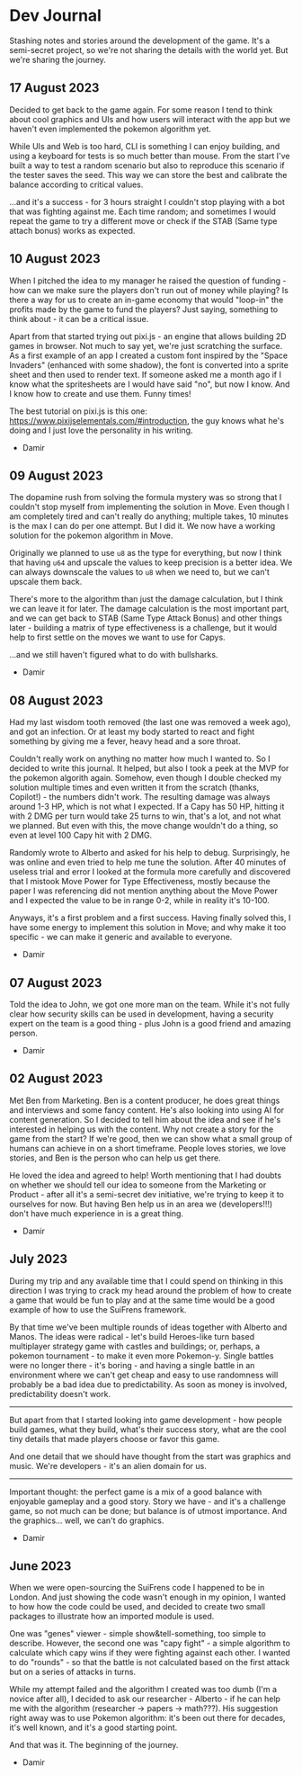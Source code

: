 # Dev Journal

Stashing notes and stories around the development of the game. It's a semi-secret project, so we're not sharing the details with the world yet. But we're sharing the journey.

## 17 August 2023

Decided to get back to the game again. For some reason I tend to think about cool graphics and UIs and how users will interact with the app but we haven't even implemented the pokemon algorithm yet.

While UIs and Web is too hard, CLI is something I can enjoy building, and using a keyboard for tests is so much better than mouse. From the start I've built a way to test a random scenario but also to reproduce this scenario if the tester saves the seed. This way we can store the best and calibrate the balance according to critical values.

...and it's a success - for 3 hours straight I couldn't stop playing with a bot that was fighting against me. Each time random; and sometimes I would repeat the game to try a different move or check if the STAB (Same type attach bonus) works as expected.

## 10 August 2023

When I pitched the idea to my manager he raised the question of funding - how can we make sure the players don't run out of money while playing? Is there a way for us to create an in-game economy that would "loop-in" the profits made by the game to fund the players? Just saying, something to think about - it can be a critical issue.

Apart from that started trying out pixi.js - an engine that allows building 2D games in browser. Not much to say yet, we're just scratching the surface. As a first example of an app I created a custom font inspired by the "Space Invaders" (enhanced with some shadow), the font is converted into a sprite sheet and then used to render text. If someone asked me a month ago if I know what the spritesheets are I would have said "no", but now I know. And I know how to create and use them. Funny times!

The best tutorial on pixi.js is this one: https://www.pixijselementals.com/#introduction, the guy knows what he's doing and I just love the personality in his writing.

- Damir

## 09 August 2023

The dopamine rush from solving the formula mystery was so strong that I couldn't stop myself from implementing the solution in Move. Even though I am completely tired and can't really do anything; multiple takes, 10 minutes is the max I can do per one attempt. But I did it. We now have a working solution for the pokemon algorithm in Move.

Originally we planned to use `u8` as the type for everything, but now I think that having `u64` and upscale the values to keep precision is a better idea. We can always downscale the values to `u8` when we need to, but we can't upscale them back.

There's more to the algorithm than just the damage calculation, but I think we can leave it for later. The damage calculation is the most important part, and we can get back to STAB (Same Type Attack Bonus) and other things later - building a matrix of type effectiveness is a challenge, but it would help to first settle on the moves we want to use for Capys.

...and we still haven't figured what to do with bullsharks.

- Damir

## 08 August 2023

Had my last wisdom tooth removed (the last one was removed a week ago), and got an infection. Or at least my body started to react and fight something by giving me a fever, heavy head and a sore throat.

Couldn't really work on anything no matter how much I wanted to. So I decided to write this journal. It helped, but also I took a peek at the MVP for the pokemon algorith again. Somehow, even though I double checked my solution multiple times and even written it from the scratch (thanks, Copilot!) - the numbers didn't work. The resulting damage was always around 1-3 HP, which is not what I expected. If a Capy has 50 HP, hitting it with 2 DMG per turn would take 25 turns to win, that's a lot, and not what we planned. But even with this, the move change wouldn't do a thing, so even at level 100 Capy hit with 2 DMG.

Randomly wrote to Alberto and asked for his help to debug. Surprisingly, he was online and even tried to help me tune the solution. After 40 minutes of useless trial and error I looked at the formula more carefully and discovered that I mistook Move Power for Type Effectiveness, mostly because the paper I was referencing did not mention anything about the Move Power and I expected the value to be in range 0-2, while in reality it's 10-100.

Anyways, it's a first problem and a first success. Having finally solved this, I have some energy to implement this solution in Move; and why make it too specific - we can make it generic and available to everyone.

- Damir


## 07 August 2023

Told the idea to John, we got one more man on the team. While it's not fully clear how security skills can be used in development, having a security expert on the team is a good thing - plus John is a good friend and amazing person.

- Damir


## 02 August 2023

Met Ben from Marketing. Ben is a content producer, he does great things and interviews and some fancy content. He's also looking into using AI for content generation. So I decided to tell him about the idea and see if he's interested in helping us with the content. Why not create a story for the game from the start? If we're good, then we can show what a small group of humans can achieve in on a short timeframe. People loves stories, we love stories, and Ben is the person who can help us get there.

He loved the idea and agreed to help! Worth mentioning that I had doubts on whether we should tell our idea to someone from the Marketing or Product - after all it's a semi-secret dev initiative, we're trying to keep it to ourselves for now. But having Ben help us in an area we (developers!!!) don't have much experience in is a great thing.

- Damir


## July 2023

During my trip and any available time that I could spend on thinking in this direction I was trying to crack my head around the problem of how to create a game that would be fun to play and at the same time would be a good example of how to use the SuiFrens framework.

By that time we've been multiple rounds of ideas together with Alberto and Manos. The ideas were radical - let's build Heroes-like turn based multiplayer strategy game with castles and buildings; or, perhaps, a pokemon tournament - to make it even more Pokemon-y. Single battles were no longer there - it's boring - and having a single battle in an environment where we can't get cheap and easy to use randomness will probably be a bad idea due to predictability. As soon as money is involved, predictability doesn't work.

---

But apart from that I started looking into game development - how people build games, what they build, what's their success story, what are the cool tiny details that made players choose or favor this game.

And one detail that we should have thought from the start was graphics and music. We're developers - it's an alien domain for us.

---

Important thought: the perfect game is a mix of a good balance with enjoyable gameplay and a good story. Story we have - and it's a challenge game, so not much can be done; but balance is of utmost importance. And the graphics... well, we can't do graphics.

- Damir


## June 2023

When we were open-sourcing the SuiFrens code I happened to be in London. And just showing the code wasn't enough in my opinion, I wanted to how how the code could be used, and decided to create two small packages to illustrate how an imported module is used.

One was "genes" viewer - simple show&tell-something, too simple to describe. However, the second one was "capy fight" - a simple algorithm to calculate which capy wins if they were fighting against each other. I wanted to do "rounds" - so that the battle is not calculated based on the first attack but on a series of attacks in turns.

While my attempt failed and the algorithm I created was too dumb (I'm a novice after all), I decided to ask our researcher - Alberto - if he can help me with the algorithm (researcher -> papers -> math???). His suggestion right away was to use Pokemon algorithm: it's been out there for decades, it's well known, and it's a good starting point.

And that was it. The beginning of the journey.

- Damir
